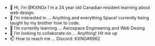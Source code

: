 - 👋 Hi, I’m @KXNGx
I'm a 24 year old Canadian resident learning about web design.
- 👀 I’m interested in ...
Anything and everything Space! currently being taught by my brother how to code.
- 🌱 I’m currently learning ...
Aerospace Engineering and Web Desing
- 💞️ I’m looking to collaborate on ...
Anything! Hit me up
- 📫 How to reach me ...
Discord: KXNG#6962

